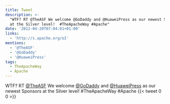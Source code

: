 ```yaml
---
title: Tweet
description: >-
  "WTF? RT @TheASF We welcome @GoDaddy and @HuaweiPress as our newest Sponsors
  at the Silver level!  #TheApacheWay #Apache"
date: '2012-04-20T07:04:01+01:00'
links:
  - 'http://s.apache.org/oI'
mentions:
  - '@TheASF'
  - '@GoDaddy'
  - '@HuaweiPress'
tags:
  - TheApacheWay
  - Apache
---
```

WTF? RT [@TheASF](https://twitter.com/@TheASF) We welcome [@GoDaddy](https://twitter.com/@GoDaddy) and [@HuaweiPress](https://twitter.com/@HuaweiPress) as our newest Sponsors at the Silver level!  #TheApacheWay #Apache
      {{< tweet 0 0 >}}
    
